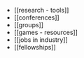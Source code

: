  - [[research - tools]]
 - [[conferences]]
 - [[groups]]
 - [[games - resources]]
 - [[jobs in industry]]
 - [[fellowships]]